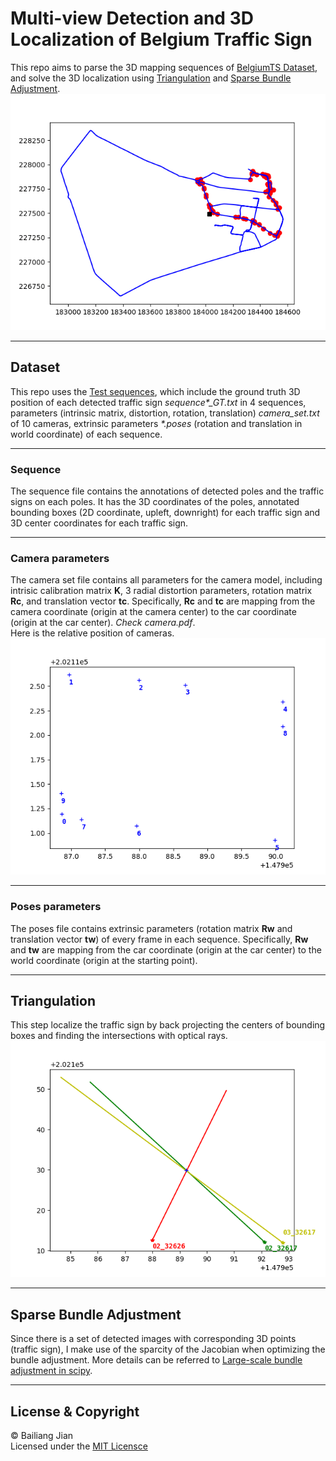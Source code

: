 # Multi-view Detection and 3D Localization of Belgium Traffic Sign 
This repo aims to parse the 3D mapping sequences of [BelgiumTS Dataset](https://btsd.ethz.ch/shareddata/), and solve the 3D localization using [Triangulation](https://www.wikiwand.com/en/Triangulation_(computer_vision)) and [Sparse Bundle Adjustment](https://scipy-cookbook.readthedocs.io/items/bundle_adjustment.html).  ![result gif](./figures/result_seq04.gif)

---
## Dataset 
This repo uses the [Test sequences](https://btsd.ethz.ch/shareddata/BelgiumTS/Seqs_poses_annotations.tar.gz), which include the ground truth 3D position of each detected traffic sign _sequence*\_GT.txt_ in 4 sequences, parameters (intrinsic matrix, distortion, rotation, translation) _camera\_set.txt_ of 10 cameras, extrinsic parameters _*.poses_ (rotation and translation in world coordinate) of each sequence.

---
### Sequence
The sequence file contains the annotations of detected poles and the traffic signs on each poles. It has the 3D coordinates of the poles, annotated bounding boxes (2D coordinate, upleft, downright) for each traffic sign and 3D center coordinates for each traffic sign.

---
### Camera parameters
The camera set file contains all parameters for the camera model, including intrisic calibration matrix **K**, 3 radial distortion parameters, rotation matrix **Rc**, and translation vector **tc**. Specifically, **Rc** and **tc** are mapping from the camera coordinate (origin at the camera center) to the car coordinate (origin at the car center). _Check camera.pdf_.  
Here is the relative position of cameras. ![camera pos](./figures/camera_pos.png)

---
### Poses parameters
The poses file contains extrinsic parameters (rotation matrix **Rw** and translation vector **tw**) of every frame in each sequence. Specifically, **Rw** and **tw** are mapping from the car coordinate (origin at the car center) to the world coordinate (origin at the starting point).

---
## Triangulation
This step localize the traffic sign by back projecting the centers of bounding boxes and finding the intersections with optical rays.  
![triangulation](./figures/triangulation.png)

---
## Sparse Bundle Adjustment
Since there is a set of detected images with corresponding 3D points (traffic sign), I make use of the sparcity of the Jacobian when optimizing the bundle adjustment. More details can be referred to [Large-scale bundle adjustment in scipy](https://scipy-cookbook.readthedocs.io/items/bundle_adjustment.html).

---
## License & Copyright
© Bailiang Jian  
Licensed under the [MIT Licensce](LICENSCE)
